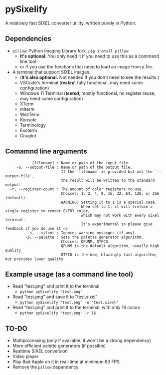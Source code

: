 # pySixelify
A relatively fast SIXEL converter utility, written purely in Python.

## Dependencies
* `pillow`: Python Imaging Library fork. `pip install pillow`
  * **It's optional.** You only need it if you need to use this as a command line tool
  * or if you use the functions that need to load an image from a file.
* A terminal that support SIXEL images.
  * (**It's also optional.** Not needed if you don't need to see the results.)
  * VSCode's terminal (***tested***, fully functional, may need some configuration)
  * Windows 11 Terminal (***tested***, mostly functional, no register reuse, may need some configuration)
  * XTerm
  * mlterm
  * WezTerm
  * Konsole
  * Terminology
  * Exoterm
  * Gnuplot
  

## Comamnd line arguments
```
            [filename] : Name or path of the input file.
     -o, --output-file : Name or path of the output file.
                         If the `filename` is provided but not the `--output-file`,
                         the result will be written to the standard output.
  -r, --register-count : The amount of color registers to use.
                         Choices: 1, 2, 4, 8, 16, 32, 64, 128, or 256 (default).
                         WARNING: Setting it to 1 is a special case.
                                  When set to 1, it will (re)use a single register to render EVERY color,
                                  which may not work with every sixel terminal.
                                  It's experimental so please give feedback if you do use it <3
          -s, --silent : Ignores warning mesasges (if any).
         -p, --palette : Sets the palette generator algorithm.
                         Choices: QPUNM, OTFCD.
                         QPUNM is the default algorithm, usually high quality
                         OTFCD is the new, blazingly fast algorithm; but provides lower quality
```

## Example usage (as a command line tool)
* Read "test.png" and print it to the terminal
  * `python pySixelify "test.png"`
* Read "test.png" and save it to "test.sixel"
  * `python pySixelify "test.png" -o "test.sixel"`
* Read "test.png" and print it to the terminal, with only 16 colors
  * `python pySixelify "test.png" -r 16`

## TO-DO
* Multiprocessing (only if available; it won't be a strong dependency)
* More efficient palette generators (if possible)
* Realtime SIXEL conversion
* Video player
* Play Bad Apple on it in real-time at minimum 60 FPS
* Remove the `pillow` dependency
